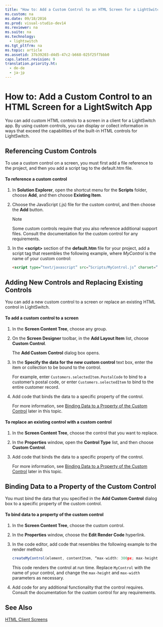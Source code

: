 ```yaml
---
title: "How to: Add a Custom Control to an HTML Screen for a LightSwitch App"
ms.custom: na
ms.date: 09/18/2016
ms.prod: visual-studio-dev14
ms.reviewer: na
ms.suite: na
ms.technology: 
  - lightswitch
ms.tgt_pltfrm: na
ms.topic: article
ms.assetid: 37b39203-d4d5-47c2-b668-025f25f7bbb0
caps.latest.revision: 9
translation.priority.ht: 
  - de-de
  - ja-jp
---
```

# How to: Add a Custom Control to an HTML Screen for a LightSwitch App
You can add custom HTML controls to a screen in a client for a LightSwitch app. By using custom controls, you can display or collect information in ways that exceed the capabilities of the built-in HTML controls for LightSwitch.  
  
## Referencing Custom Controls  
 To use a custom control on a screen, you must first add a file reference to the project, and then you add a script tag to the default.htm file.  
  
#### To reference a custom control  
  
1.  In **Solution Explorer**, open the shortcut menu for the **Scripts** folder, choose **Add**, and then choose **Existing Item**.  
  
2.  Choose the JavaScript (.js) file for the custom control, and then choose the **Add** button.  
  
    > [!NOTE]
    >  Some custom controls require that you also reference additional support files. Consult the documentation for the custom control for any requirements.  
  
3.  In the **<script\>** section of the **default.htm** file for your project, add a script tag that resembles the following example, where *MyControl* is the name of your custom control:  
  
    ```html  
    <script type=”text/javascript” src=”Scripts/MyControl.js” charset=”utf-8”></script>  
    ```  
  
## Adding New Controls and Replacing Existing Controls  
 You can add a new custom control to a screen or replace an existing HTML control in LightSwitch.  
  
#### To add a custom control to a screen  
  
1.  In the **Screen Content Tree**, choose any group.  
  
2.  On the **Screen Designer** toolbar, in the **Add Layout Item** list, choose **Custom Control**.  
  
     The **Add Custom Control** dialog box opens.  
  
3.  In the **Specify the data for the new custom control** text box, enter the item or collection to be bound to the control.  
  
     For example, enter `Customers.selectedItem.PostalCode` to bind to a customer’s postal code, or enter `Customers.selectedItem` to bind to the entire customer record.  
  
4.  Add code that binds the data to a specific property of the control.  
  
     For more information, see [Binding Data to a Property of the Custom Control](#LSBinding) later in this topic.  
  
#### To replace an existing control with a custom control  
  
1.  In the **Screen Content Tree**, choose the control that you want to replace.  
  
2.  In the **Properties** window, open the **Control Type** list, and then choose **Custom Control**.  
  
3.  Add code that binds the data to a specific property of the control.  
  
     For more information, see [Binding Data to a Property of the Custom Control](#LSBinding) later in this topic.  
  
##  <a name="LSBinding"></a> Binding Data to a Property of the Custom Control  
 You must bind the data that you specified in the **Add Custom Control** dialog box to a specific property of the custom control.  
  
#### To bind data to a property of the custom control  
  
1.  In the **Screen Content Tree**, choose the custom control.  
  
2.  In the **Properties** window, choose the **Edit Render Code** hyperlink.  
  
3.  In the code editor, add code that resembles the following example to the render method:  
  
    ```javascript  
    createMyControl(element, contentItem, “max-width: 300px; max-height: 300px”);  
    ```  
  
     This code renders the control at run time. Replace `MyControl` with the name of your control, and change the `max-height` and `max-width` parameters as necessary.  
  
4.  Add code for any additional functionality that the control requires. Consult the documentation for the custom control for any requirements.  
  
## See Also  
 [HTML Client Screens](../vs140/HTML-Client-Screens-for-LightSwitch-Apps.md)